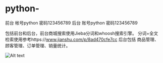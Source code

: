 # python-
前台
帐号python 
密码123456789
后台
账号python
密码123456789

包括前台和后台，前台商城搜索使用Jieba分词和whoosh搜索引擎。
分词+全文检索使用参考https://www.jianshu.com/p/8ad470cfe7cc
后台包括 商品管理、顾客管理、订单管理、销量统计。



![Alt text](https://github.com/moranyijiu/python-/raw/master/img/2.png)

